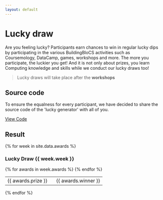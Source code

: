 ```yaml
---
layout: default
---
```



# Lucky draw

Are you feeling lucky? Participants earn chances to win in regular lucky dips by participating in the various BuildingBloCS activities such as Coursemology, DataCamp, games, workshops and more. The more you participate, the luckier you get! And it is not only about prizes, you learn Computing knowledge and skills while we conduct our lucky draws too!

>Lucky draws will take place after the **workshops**

<!-- Do visit [classdo.com](https://classdo.com) and witness the lucky draw unfold. -->


## Source code

To ensure the equalness for every participant, we have decided to share the source code of the 'lucky generator' with all of you.

<a class="btn" href="https://github.com/buildingblocs/2020/blob/master/luckydraw.py">View Code</a>

## Result
{% for week in site.data.awards %}
<h3>Lucky Draw {{ week.week }}</h3>
<!--<a class="btn" href="{{ site.baseurl }}/pre-event/luckydraw/video#{{week.week}}">Video</a>-->
<table>
    {% for awards in week.awards %}
    <tr>
        <td width="50%">{{ awards.prize }}</td>
        <td width="50%">{{ awards.winner }}</td>
    </tr>
    {% endfor %}
</table>
{% endfor %}



